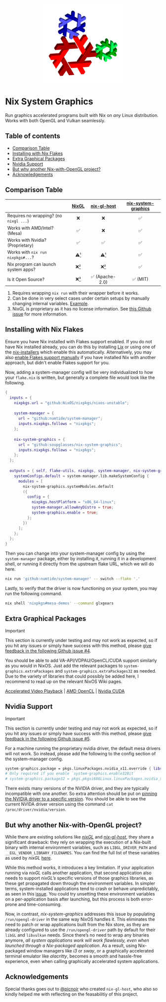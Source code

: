 <!--
SPDX-FileCopyrightText: 2024 Abhiram <axel@foss.life>
SPDX-FileCopyrightText: 2024 SoupGlasses <sofi+git@mailbox.org>

SPDX-License-Identifier: CC-BY-4.0
-->

<p align="center">
    <img width="256" height="256" src="./static/nix-system-graphics.svg">
</p>

# Nix System Graphics

Run graphics accelerated programs built with Nix on _any_ Linux distribution. Works with both OpenGL and Vulkan seamlessly.

## Table of contents

- [Comparison Table](#comparison-table)
- [Installing with Nix Flakes](#installing-with-nix-flakes)
- [Extra Graphical Packages](#extra-graphical-packages)
- [Nvidia Support](#nvidia-support)
- [But why another Nix-with-OpenGL project?](#but-why-another-nix-with-opengl-project)
- [Acknowledgements](#acknowledgements)


## Comparison Table

| | [**NixGL**](https://github.com/nix-community/nixGL) | [**nix-gl-host**](https://github.com/numtide/nix-gl-host/) | [**nix-system-graphics**](https://github.com/soupglasses/nix-system-graphics) |
|---|:-:|:-:|:-:|
| Requires no wrapping? (no `nixgl ...`) | ❌ | ❌ | ✅ |
| Works with AMD/Intel? (Mesa) | ✅ | ❌ | ✅ |
| Works with Nvidia? (Proprietary) | ✅ | ✅ | ✅ |
| Works with `nix run nixpkgs#...`? | ⚠️[¹](#ref-1) | ⚠️[¹](#ref-1) | ✅ |
| Nix program can launch system apps? | ❌[²](#ref-2) | ❌[²](#ref-2) | ✅ |
| Is it Open Source? | ❌[³](#ref-3) | ✅ (Apache-2.0) | ✅ (MIT) |

1. <a name="ref-1"></a> Requires wrapping `nix run` with their wrapper before it works.
2. <a name="ref-2"></a> Can be done in very select cases under certain setups by manually changing internal variables. [Example](https://github.com/nix-community/nixGL/issues/116#issuecomment-1265042706).
3. <a name="ref-3"></a> NixGL is proprietary as it has no license information. See [this Github issue](https://github.com/nix-community/nixGL/issues/143) for more information.


## Installing with Nix Flakes

Ensure you have Nix installed with Flakes support enabled. If you do not have Nix installed already, you can do this by installing [Lix](https://lix.systems/install/) or using one of the [nix-installers](https://nix-community.github.io/nix-installers/) which enable this automatically. Alternatively, you may also [enable Flakes support manually](https://nixos.wiki/wiki/Flakes#Other_Distros.2C_without_Home-Manager) if you have installed Nix with another approach, but didn't enable Flakes support for you.

Now, adding a system-manager config will be very individualized to how your `flake.nix` is written, but generally a complete file would look like the following.

```nix
{
  inputs = {
    nixpkgs.url = "github:NixOS/nixpkgs/nixos-unstable";

    system-manager = {
      url = "github:numtide/system-manager";
      inputs.nixpkgs.follows = "nixpkgs";
    };

    nix-system-graphics = {
      url = "github:soupglasses/nix-system-graphics";
      inputs.nixpkgs.follows = "nixpkgs";
    };
  };

  outputs = { self, flake-utils, nixpkgs, system-manager, nix-system-graphics }: {
    systemConfigs.default = system-manager.lib.makeSystemConfig {
      modules = [
        nix-system-graphics.systemModules.default
        ({
          config = {
            nixpkgs.hostPlatform = "x86_64-linux";
            system-manager.allowAnyDistro = true;
            system-graphics.enable = true;
          };
        })
      ];
    };
  };
}
```

Then you can change into your system-manager config by using the `system-manager` package, either by installing it, running it in a development shell, or running it directly from the upstream flake URL, which we will do here.

```bash
nix run 'github:numtide/system-manager' -- switch --flake '.'
```

Lastly, to verify that the driver is now functioning on your system, you may run the following command.

```bash
nix shell 'nixpkgs#mesa-demos' --command glxgears
```


## Extra Graphical Packages

> [!IMPORTANT]
> This section is currently under testing and may not work as expected, so if you hit any issues or simply have success with this method, please [give feedback in the following Github issue #4](https://github.com/soupglasses/nix-system-graphics/issues/4).

You should be able to add VA-API/VDPAU/OpenCL/CUDA support similarly as you would in NixOS. Just add the relevant packages to `system-graphics.extraPackages` and `system-graphics.extraPackages32` as needed. Due to the variety of libraries that could possibly be added here, I recommend to read up on the relevant NixOS Wiki pages.

[Accelerated Video Playback](https://nixos.wiki/wiki/Accelerated_Video_Playback) | [AMD OpenCL](https://nixos.wiki/wiki/AMD_GPU#OpenCL) | [Nvidia CUDA](https://nixos.wiki/wiki/CUDA)

## Nvidia Support

> [!IMPORTANT]
> This section is currently under testing and may not work as expected, so if you hit any issues or simply have success with this method, please [give feedback in the following Github issue #5](https://github.com/soupglasses/nix-system-graphics/issues/5).

For a machine running the proprietary nvidia driver, the default mesa drivers will not work. So instead, please add the following to the config section of the system-manager config.

```nix
system-graphics.package = pkgs.linuxPackages.nvidia_x11.override { libsOnly = true; kernel = null; };
# Only required if you enable `system-graphics.enable32Bit`
# system-graphics.package32 = pkgs.pkgsi686Linux.linuxPackages.nvidia_x11.override { libsOnly = true; kernel = null; };
```

There exists many versions of the NVIDIA driver, and they are typically incompatible with one another. So extra attention should be put on [pinning the NVIDIA driver to a specific version](https://nixos.wiki/wiki/Nvidia#Running_Specific_NVIDIA_Driver_Versions). You should be able to see the current NVIDA driver version using the command `cat /proc/driver/nvidia/version`.

## But why another Nix-with-OpenGL project?

While there are existing solutions like [_nixGL_](https://github.com/nix-community/nixGL) and [_nix-gl-host_](https://github.com/numtide/nix-gl-host), they share a significant drawback: they rely on wrapping the execution of a Nix-built binary with internal environment variables, such as `LIBGL_DRIVER_PATH` and `__EGL_VENDOR_LIBRARY_FILENAMES`. You can find the full list of these variables as used by _nixGL_ [here](https://github.com/nix-community/nixGL/blob/310f8e49a149e4c9ea52f1adf70cdc768ec53f8a/nixGL.nix#L53-L62).

While this method works, it introduces a key limitation. If your application running via _nixGL_ calls another application, that second application also needs to support _nixGL’s_ specific versions of those graphics libraries, as these get propagated down through the environment variables. In simpler terms, system-installed applications tend to crash or behave unpredictably, as seen in this [issue](https://github.com/nix-community/nixGL/issues/116). You could try unsetting these environment variables on a per-application basis after launching, but this process is both error-prone and time-consuming.

Now, in contrast, _nix-system-graphics_ addresses this issue by populating `/run/opengl-driver` in the same way NixOS handles it. This eliminates the need to patch or wrap applications built from the Nix store, as they are already configured to use the `/run/opengl-driver` path by default for their `libGL` and `libvulkan` needs. Since there’s no need to wrap any binaries anymore, _all system applications work will work flawlessly, even when launched through a Nix-packaged application_. As a result, using Nix-packaged window managers like _i3_ or _sway_, or a graphically accelerated terminal emulator like _alacritty_, becomes a smooth and hassle-free experience, even when calling graphically accelerated system applications.

## Acknowledgements

Special thanks goes out to [@picnoir](https://github.com/picnoir) who created `nix-gl-host`, who also so kindly helped me with reflecting on the feasabilitiy of this project.
